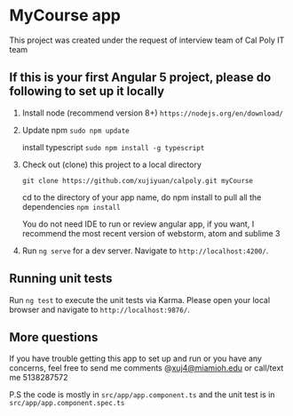# MyCourse app

This project was created under the request of interview team of Cal Poly IT team

## If this is your first Angular 5 project, please do following to set up it locally 

1. Install node (recommend version 8+)
   `https://nodejs.org/en/download/`
   
2. Update npm
   `sudo npm update`
   
   install typescript
   `sudo npm install -g typescript`

3. Check out (clone) this project to a local directory 

   `git clone https://github.com/xujiyuan/calpoly.git myCourse `
    
    cd to the directory of your app name, do npm install to pull all the dependencies 
    `npm install`

   You do not need IDE to run or review angular app, if you want, I recommend the most recent version of
   webstorm, atom and sublime 3

4. Run `ng serve` for a dev server. Navigate to `http://localhost:4200/`. 

## Running unit tests

Run `ng test` to execute the unit tests via Karma. Please open your local browser and navigate to `http://localhost:9876/`. 


## More questions

If you have trouble getting this app to set up and run or you have any concerns, feel free to send me comments @xuj4@miamioh.edu 
or call/text me 5138287572 

P.S the code is mostly in `src/app/app.component.ts` and the unit test is in `src/app/app.component.spec.ts`
